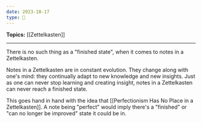 ```yaml
---
date: 2023-10-17
type: 🧠
---
```


**Topics:** [[Zettelkasten]]

---

There is no such thing as a "finished state", when it comes to notes in a Zettelkasten.

Notes in a Zettelkasten are in constant evolution. They change along with one's mind: they continually adapt to new knowledge and new insights. Just as one can never stop learning and creating insight, notes in a Zettelkasten can never reach a finished state.

This goes hand in hand with the idea that [[Perfectionism Has No Place in a Zettelkasten]]. A note being "perfect" would imply there's a "finished" or "can no longer be improved" state it could be in.
